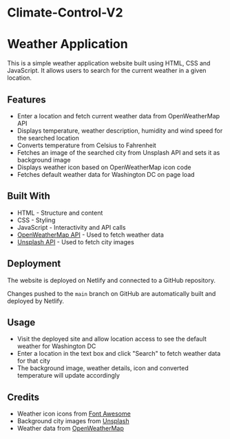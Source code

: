 # Climate-Control-V2

# Weather Application

This is a simple weather application website built using HTML, CSS and JavaScript. It allows users to search for the current weather in a given location.

## Features

- Enter a location and fetch current weather data from OpenWeatherMap API
- Displays temperature, weather description, humidity and wind speed for the searched location 
- Converts temperature from Celsius to Fahrenheit
- Fetches an image of the searched city from Unsplash API and sets it as background image 
- Displays weather icon based on OpenWeatherMap icon code
- Fetches default weather data for Washington DC on page load

## Built With

- HTML - Structure and content 
- CSS - Styling 
- JavaScript - Interactivity and API calls
- [OpenWeatherMap API](https://openweathermap.org/api) - Used to fetch weather data
- [Unsplash API](https://unsplash.com/developers) - Used to fetch city images

## Deployment

The website is deployed on Netlify and connected to a GitHub repository. 

Changes pushed to the `main` branch on GitHub are automatically built and deployed by Netlify.

## Usage

- Visit the deployed site and allow location access to see the default weather for Washington DC
- Enter a location in the text box and click "Search" to fetch weather data for that city
- The background image, weather details, icon and converted temperature will update accordingly

## Credits

- Weather icon icons from [Font Awesome](https://fontawesome.com/)
- Background city images from [Unsplash](https://unsplash.com/)
- Weather data from [OpenWeatherMap](https://openweathermap.org/)
